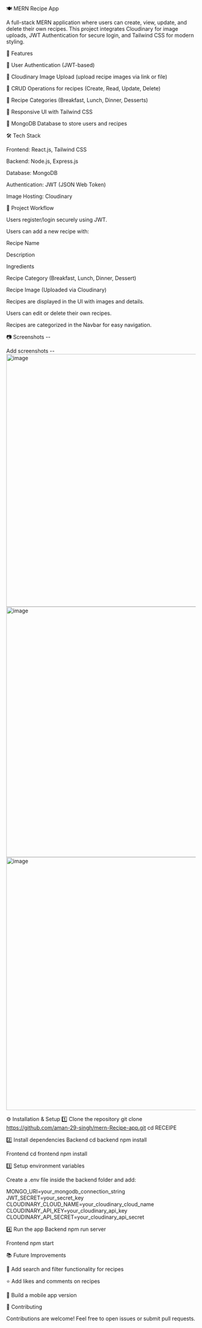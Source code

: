 🍽️ MERN Recipe App

A full-stack MERN application where users can create, view, update, and delete their own recipes.
This project integrates Cloudinary for image uploads, JWT Authentication for secure login, and Tailwind CSS for modern styling.

🚀 Features

🔑 User Authentication (JWT-based)

📸 Cloudinary Image Upload (upload recipe images via link or file)

📝 CRUD Operations for recipes (Create, Read, Update, Delete)

🍴 Recipe Categories (Breakfast, Lunch, Dinner, Desserts)

🎨 Responsive UI with Tailwind CSS

📂 MongoDB Database to store users and recipes

🛠️ Tech Stack

Frontend: React.js, Tailwind CSS

Backend: Node.js, Express.js

Database: MongoDB

Authentication: JWT (JSON Web Token)

Image Hosting: Cloudinary

📌 Project Workflow

Users register/login securely using JWT.

Users can add a new recipe with:

Recipe Name

Description

Ingredients

Recipe Category (Breakfast, Lunch, Dinner, Dessert)

Recipe Image (Uploaded via Cloudinary)

Recipes are displayed in the UI with images and details.

Users can edit or delete their own recipes.

Recipes are categorized in the Navbar for easy navigation.

📷 Screenshots --

Add screenshots --
<img width="1310" height="670" alt="image" src="https://github.com/user-attachments/assets/7ea246fa-216f-4c9a-b01f-6997d428e3de" />
<img width="1296" height="664" alt="image" src="https://github.com/user-attachments/assets/59326186-24f2-4c47-89c8-cb17f757c320" />
<img width="1253" height="671" alt="image" src="https://github.com/user-attachments/assets/4a308254-37fa-4707-98c3-3708332bb445" />



⚙️ Installation & Setup
1️⃣ Clone the repository
git clone https://github.com/aman-29-singh/mern-Recipe-app.git
cd RECEIPE

2️⃣ Install dependencies
Backend
cd backend
npm install

Frontend
cd frontend
npm install

3️⃣ Setup environment variables

Create a .env file inside the backend folder and add:

MONGO_URI=your_mongodb_connection_string
JWT_SECRET=your_secret_key
CLOUDINARY_CLOUD_NAME=your_cloudinary_cloud_name
CLOUDINARY_API_KEY=your_cloudinary_api_key
CLOUDINARY_API_SECRET=your_cloudinary_api_secret

4️⃣ Run the app
Backend
npm run server

Frontend
npm start

📚 Future Improvements

🍕 Add search and filter functionality for recipes

⭐ Add likes and comments on recipes

📱 Build a mobile app version

🤝 Contributing

Contributions are welcome! Feel free to open issues or submit pull requests.
